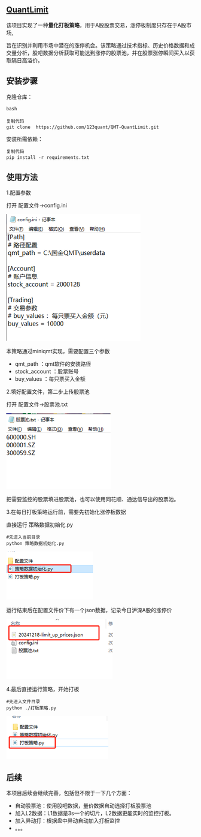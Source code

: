 ## **[QuantLimit](https://github.com/123quant/QuantLimit)**

该项目实现了一种**量化打板策略**，用于A股股票交易，涨停板制度只存在于A股市场,

旨在识别并利用市场中潜在的涨停机会。该策略通过技术指标、历史价格数据和成交量分析，股吧数据分析获取可能达到涨停的股票池，并在股票涨停瞬间买入以获取隔日高溢价。

## 安装步骤

克隆仓库：

```
bash

复制代码
git clone  https://github.com/123quant/QMT-QuantLimit.git
```

安装所需依赖：

```
复制代码
pip install -r requirements.txt
```

## 使用方法

1.配置参数

打开 配置文件->config.ini

![image-20241219085031486](assets\images\image-20241219085031486.png)

本策略通过miniqmt实现，需要配置三个参数

- qmt_path ：qmt软件的安装路径
- stock_account ：股票账号
- buy_values ：每只票买入金额

2.填好配置文件，第二步上传股票池

打开 配置文件->股票池.txt

![image-20241219085524214](assets\images\image-20241219085524214.png)

把需要监控的股票填进股票池，也可以使用同花顺、通达信导出的股票池。

3.在每日打板策略运行前，需要先初始化涨停板数据

直接运行    策略数据初始化.py

```
#先进入当前目录
python 策略数据初始化.py
```

![image-20241219085756431](assets\images\image-20241219085756431.png)

运行结束后在配置文件价下有一个json数据，记录今日沪深A股的涨停价

![image-20241219085910444](assets\images\image-20241219085910444.png)

4.最后直接运行策略，开始打板

```
#先进入文件目录
python ./打板策略.py
```

![image-20241219090049748](assets\images\image-20241219090049748.png)

## 后续

本项目后续会继续完善，包括但不限于一下几个方面：

- 自动股票池：使用股吧数据，量价数据自动选择打板股票池
- 加入L2数据：L1数据是3s一个的切片，L2数据更能实时的监控打板。
- 加入异动打：根据盘中异动自动加入打板监控
- 。。。